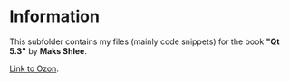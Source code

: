 # Information
This subfolder contains my files (mainly code snippets) for the book  **"Qt 5.3"** by **Maks Shlee**.
 
[Link to Ozon](http://www.ozon.ru/context/detail/id/31619787/).
